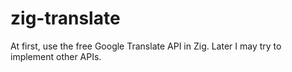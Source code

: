 # zig-translate
At first, use the free Google Translate API in Zig.  Later I may try to implement other APIs.
